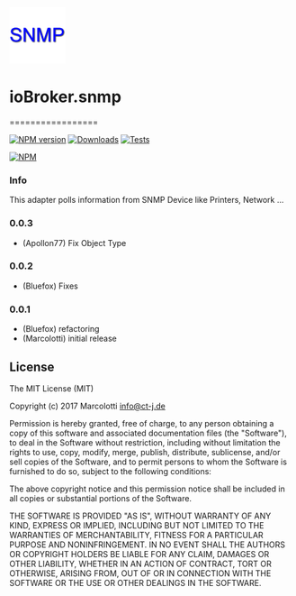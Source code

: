 ![Logo](admin/snmp.png)
# ioBroker.snmp
=================

[![NPM version](http://img.shields.io/npm/v/iobroker.snmp.svg)](https://www.npmjs.com/package/iobroker.snmp)
[![Downloads](https://img.shields.io/npm/dm/iobroker.snmp.svg)](https://www.npmjs.com/package/iobroker.snmp)
[![Tests](https://travis-ci.org/CTJaeger/ioBroker.snmp.svg?branch=master)](https://travis-ci.org/CTJaeger/ioBroker.snmp)

[![NPM](https://nodei.co/npm/iobroker.snmp.png?downloads=true)](https://nodei.co/npm/iobroker.snmp/)

### Info
This adapter polls information from SNMP Device like Printers, Network ...
### 0.0.3
* (Apollon77)  Fix Object Type

### 0.0.2
* (Bluefox)    Fixes

### 0.0.1
* (Bluefox)    refactoring
* (Marcolotti) initial release

## License
The MIT License (MIT)

Copyright (c) 2017 Marcolotti <info@ct-j.de>

Permission is hereby granted, free of charge, to any person obtaining a copy
of this software and associated documentation files (the "Software"), to deal
in the Software without restriction, including without limitation the rights
to use, copy, modify, merge, publish, distribute, sublicense, and/or sell
copies of the Software, and to permit persons to whom the Software is
furnished to do so, subject to the following conditions:

The above copyright notice and this permission notice shall be included in
all copies or substantial portions of the Software.

THE SOFTWARE IS PROVIDED "AS IS", WITHOUT WARRANTY OF ANY KIND, EXPRESS OR
IMPLIED, INCLUDING BUT NOT LIMITED TO THE WARRANTIES OF MERCHANTABILITY,
FITNESS FOR A PARTICULAR PURPOSE AND NONINFRINGEMENT. IN NO EVENT SHALL THE
AUTHORS OR COPYRIGHT HOLDERS BE LIABLE FOR ANY CLAIM, DAMAGES OR OTHER
LIABILITY, WHETHER IN AN ACTION OF CONTRACT, TORT OR OTHERWISE, ARISING FROM,
OUT OF OR IN CONNECTION WITH THE SOFTWARE OR THE USE OR OTHER DEALINGS IN
THE SOFTWARE.

